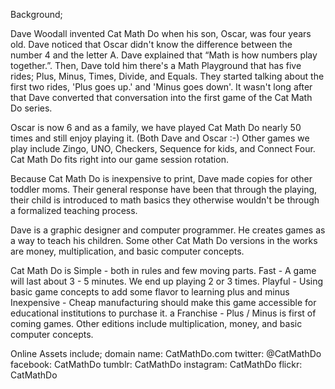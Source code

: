Background;

Dave Woodall invented Cat Math Do when his son, Oscar, was four years old. Dave noticed that Oscar didn't know the difference between the number 4 and the letter A. Dave explained that “Math is how numbers play together.”. Then, Dave told him there's a Math Playground that has five rides;  Plus, Minus, Times, Divide, and Equals. They started talking about the first two rides, 'Plus goes up.' and 'Minus goes down'. It wasn't long after that Dave converted that conversation into the first game of the Cat Math Do series.

Oscar is now 6 and as a family, we have played Cat Math Do nearly 50 times and still enjoy playing it. (Both Dave and Oscar :-)
Other games we play include Zingo, UNO, Checkers, Sequence for kids, and Connect Four. Cat Math Do fits right into our game session rotation. 

Because Cat Math Do is inexpensive to print, Dave made copies for other toddler moms. Their general response have been that through the playing, their child is introduced to math basics they otherwise wouldn't be through a formalized teaching process.

Dave is a graphic designer and computer programmer. He creates games as a way to teach his children. Some other Cat Math Do versions in the works are money, multiplication, and basic computer concepts.

Cat Math Do is
Simple - both in rules and few moving parts.
Fast - A game will last about 3 - 5 minutes. We end up playing 2 or 3 times.
Playful - Using basic game concepts to add some flavor to learning plus and minus
Inexpensive - Cheap manufacturing should make this game accessible for educational institutions to purchase it.
a Franchise - Plus / Minus is first of coming games. Other editions include multiplication, money, and basic computer concepts.

Online Assets include;
domain name: CatMathDo.com
twitter: @CatMathDo
facebook: CatMathDo
tumblr: CatMathDo
instagram: CatMathDo
flickr: CatMathDo
